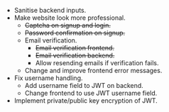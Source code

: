 * Sanitise backend inputs.
* Make website look more professional.
    * ~~Captcha on signup and login.~~
    * ~~Password confirmation on signup.~~
    * Email verification.
        * ~~Email verification frontend.~~
        * ~~Email verification backend.~~
        * Allow resending emails if verification fails.
    * Change and improve frontend error messages.
* Fix username handling.
    * Add username field to JWT on backend.
    * Change frontend to use JWT username field.
* Implement private/public key encryption of JWT.